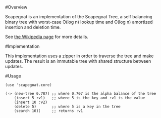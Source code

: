 #Overview

Scapegoat is an implementation of the Scapegoat Tree, a self balancing binary
tree with worst-case O(log n) lookup time and O(log n) amortized insertion and
deletion time.

See [the Wikipedia page](http://en.wikipedia.org/wiki/Scapegoat_tree) for more
details.

#Implementation

This implementation uses a zipper in order to traverse the tree and make
updates.  The result is an immutable tree with shared structure between updates.

#Usage

    (use 'scapegoat.core)

    (-> (new-tree 0.707) ;; where 0.707 is the alpha balance of the tree
        (insert 5 :v1)   ;; where 5 is the key and :v1 is the value
        (insert 10 :v2)
        (delete 5)       ;; where 5 is a key in the tree
        (search 10))     ;; returns :v1

